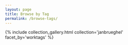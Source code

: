 ```yaml
---
layout: page
title: Browse by Tag
permalink: /browse-tags/
---
```


{% include collection_gallery.html collection='janbrueghel' facet_by='worktags' %}
